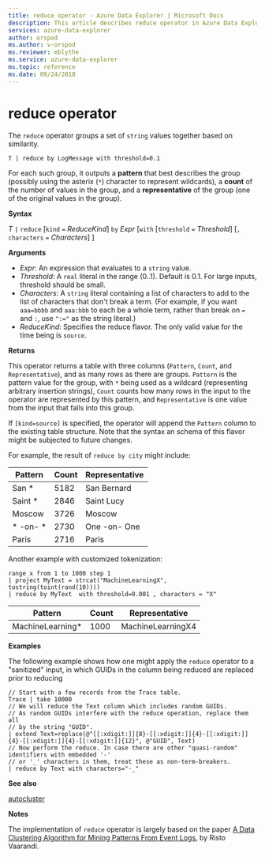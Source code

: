 ```yaml
---
title: reduce operator - Azure Data Explorer | Microsoft Docs
description: This article describes reduce operator in Azure Data Explorer.
services: azure-data-explorer
author: orspod
ms.author: v-orspod
ms.reviewer: mblythe
ms.service: azure-data-explorer
ms.topic: reference
ms.date: 09/24/2018
---
```

# reduce operator

The `reduce` operator groups a set of `string` values together based on similarity.

```kusto
T | reduce by LogMessage with threshold=0.1
```

For each such group, it outputs a **pattern** that best describes the group (possibly using the
asterix (`*`) character to represent wildcards), a **count** of the number of values in the group,
and a **representative** of the group (one of the original values in the group).


**Syntax**

*T* `|` `reduce` [`kind` `=` *ReduceKind*] `by` *Expr* [`with` [`threshold` `=` *Threshold*] [`,` `characters` `=` *Characters*] ]

**Arguments**

* *Expr*: An expression that evaluates to a `string` value.
* *Threshold*: A `real` literal in the range (0..1). Default is 0.1. For large inputs, threshold should be small. 
* *Characters*: A `string` literal containing a list of characters to add to the list of characters
  that don't break a term. (For example, if you want `aaa=bbbb` and `aaa:bbb` to each be a whole term,
  rather than break on `=` and `:`, use `":="` as the string literal.)
* *ReduceKind*: Specifies the reduce flavor. The only valid value for the time being is `source`.

**Returns**

This operator returns a table with three columns (`Pattern`, `Count`, and `Representative`),
and as many rows as there are groups. `Pattern` is the pattern value for the group, with `*`
being used as a wildcard (representing arbitrary insertion strings), `Count` counts how
many rows in the input to the operator are represented by this pattern, and `Representative`
is one value from the input that falls into this group.

If `[kind=source]` is specified, the operator will append the `Pattern` column to the existing table structure.
Note that the syntax an schema of this flavor might be subjected to future changes.

For example, the result of `reduce by city` might include: 

|Pattern     |Count |Representative|
|------------|------|--------------|
| San *      | 5182 |San Bernard   |
| Saint *    | 2846 |Saint Lucy    |
| Moscow     | 3726 |Moscow        |
| \* -on- \* | 2730 |One -on- One  |
| Paris      | 2716 |Paris         |

Another example with customized tokenization:

```kusto
range x from 1 to 1000 step 1
| project MyText = strcat("MachineLearningX", tostring(toint(rand(10))))
| reduce by MyText  with threshold=0.001 , characters = "X" 
```

|Pattern         |Count|Representative   |
|----------------|-----|-----------------|
|MachineLearning*|1000 |MachineLearningX4|

**Examples**

The following example shows how one might apply the `reduce` operator to a "sanitized"
input, in which GUIDs in the column being reduced are replaced prior to reducing

```kusto
// Start with a few records from the Trace table.
Trace | take 10000
// We will reduce the Text column which includes random GUIDs.
// As random GUIDs interfere with the reduce operation, replace them all
// by the string "GUID".
| extend Text=replace(@"[[:xdigit:]]{8}-[[:xdigit:]]{4}-[[:xdigit:]]{4}-[[:xdigit:]]{4}-[[:xdigit:]]{12}", @"GUID", Text)
// Now perform the reduce. In case there are other "quasi-random" identifiers with embedded '-'
// or '_' characters in them, treat these as non-term-breakers.
| reduce by Text with characters="-_"
```

**See also**

[autocluster](./autoclusterplugin.md)

**Notes**

The implementation of `reduce` operator is largely based on the paper [A Data Clustering Algorithm for Mining Patterns From Event Logs](https://ristov.github.io/publications/slct-ipom03-web.pdf), by Risto Vaarandi.